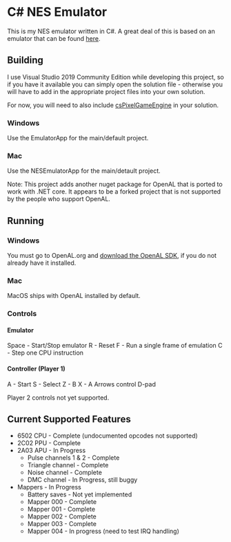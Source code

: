 ﻿# C# NES Emulator
This is my NES emulator written in C#. A great deal of this is based on an emulator that can be found [here](https://github.com/OneLoneCoder/olcNES).

## Building
I use Visual Studio 2019 Community Edition while developing this project, so if you have it available you can simply open the solution file - otherwise
you will have to add in the appropriate project files into your own solution.

For now, you will need to also include [csPixelGameEngine](https://github.com/CodeSourcerer/csPixelGameEngine) in your solution.

### Windows
Use the EmulatorApp for the main/default project.

### Mac
Use the NESEmulatorApp for the main/detault project.

Note: This project adds another nuget package for OpenAL that is ported to work with .NET core. It appears to be a forked project that is not supported by the people
who support OpenAL.

## Running

### Windows
You must go to OpenAL.org and [download the OpenAL SDK](https://www.openal.org/downloads/), if you do not already have it installed.

### Mac
MacOS ships with OpenAL installed by default.

### Controls
#### Emulator
Space - Start/Stop emulator
R - Reset
F - Run a single frame of emulation
C - Step one CPU instruction

#### Controller (Player 1)
A - Start
S - Select
Z - B
X - A
Arrows control D-pad

Player 2 controls not yet supported.

## Current Supported Features
* 6502 CPU - Complete (undocumented opcodes not supported)
* 2C02 PPU - Complete
* 2A03 APU - In Progress
	* Pulse channels 1 & 2 - Complete
	* Triangle channel - Complete
	* Noise channel - Complete
	* DMC channel - In Progress, still buggy
* Mappers - In Progress
	* Battery saves - Not yet implemented
	* Mapper 000 - Complete
	* Mapper 001 - Complete
	* Mapper 002 - Complete
	* Mapper 003 - Complete
	* Mapper 004 - In progress (need to test IRQ handling)
